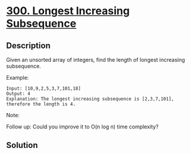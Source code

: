 # [300. Longest Increasing Subsequence](https://leetcode.com/problems/longest-increasing-subsequence)

## Description

Given an unsorted array of integers, find the length of longest increasing subsequence.

Example:

```
Input: [10,9,2,5,3,7,101,18]
Output: 4 
Explanation: The longest increasing subsequence is [2,3,7,101], therefore the length is 4. 
```

Note:

Follow up: Could you improve it to O(n log n) time complexity?

## Solution

